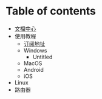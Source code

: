 # Table of contents

* [文檔中心](README.md)
* 使用教程
  * [订阅地址](tutorial/ding-yue-di-zhi.md)
  * Windows
    * Untitled
  * MacOS
  * Android
  * iOS
* Linux
* 路由器

